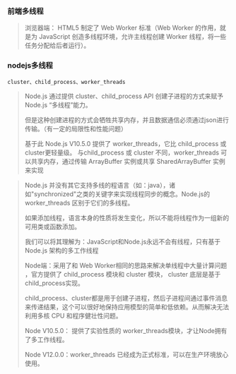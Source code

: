 ### 前端多线程
> 浏览器端： HTML5 制定了 Web Worker 标准（Web Worker 的作用，就是为 JavaScript 创造多线程环境，允许主线程创建 Worker 线程，将一些任务分配给后者运行）。

### nodejs多线程
```
cluster、child_process、worker_threads
```

>Node.js 通过提供 cluster、child_process API 创建子进程的方式来赋予Node.js “多线程”能力。
>
>但是这种创建进程的方式会牺牲共享内存，并且数据通信必须通过json进行传输。（有一定的局限性和性能问题）
>
>基于此 Node.js V10.5.0 提供了 worker_threads，它比 child_process 或 cluster更轻量级。 与child_process 或 cluster 不同，worker_threads 可以共享内存，通过传输 ArrayBuffer 实例或共享 SharedArrayBuffer 实例来实现

> Node.js 并没有其它支持多线的程语言（如：java），诸如"synchronized"之类的关键字来实现线程同步的概念。Node.js的 worker_threads 区别于它们的多线程。
> 
> 如果添加线程，语言本身的性质将发生变化，所以不能将线程作为一组新的可用类或函数添加。
> 
> 我们可以将其理解为：JavaScript和Node.js永远不会有线程，只有基于Node.js 架构的多工作线程
> 
> Node端：采用了和 Web Worker相同的思路来解决单线程中大量计算问题 ，官方提供了 child_process 模块和 cluster 模块， cluster 底层是基于child_process实现。
> 
> child_process、cluster都是用于创建子进程，然后子进程间通过事件消息来传递结果，这个可以很好地保持应用模型的简单和低依赖。从而解决无法利用多核 CPU 和程序健壮性问题。
> 
> Node V10.5.0： 提供了实验性质的 worker_threads模块，才让Node拥有了多工作线程。
> 
> Node V12.0.0：worker_threads 已经成为正式标准，可以在生产环境放心使用。
